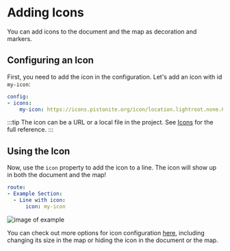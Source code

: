 # Adding Icons
You can add icons to the document and the map as decoration and markers.

## Configuring an Icon
First, you need to add the icon in the configuration. Let's add an icon with id `my-icon`:
```yaml
config:
- icons:
    my-icon: https://icons.pistonite.org/icon/location.lightroot.none.69a2d5.c1fefe.69a2d5.c1fefe.69a2d5.c1fefe.png
```
:::tip
The icon can be a URL or a local file in the project. See [Icons](./config/icons.md) for the full reference.
:::

## Using the Icon
Now, use the `icon` property to add the icon to a line. The icon will show up in both the document and the map!
```yaml
route:
- Example Section:
  - Line with icon:
      icon: my-icon
```
![image of example](https://cdn.discordapp.com/attachments/951389021114871819/1180397155500961812/image.png?ex=657d4584&is=656ad084&hm=cf45fa428bb55f0b545de91735c684d36adb9f3ce64443cc8a3ebddda3fe92a2&)

You can check out more options for icon configuration [here](./customizing-lines#icon), including
changing its size in the map or hiding the icon in the document or the map.
